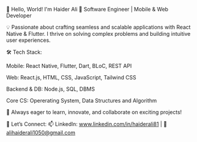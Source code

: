 👋 Hello, World! I'm Haider Ali
🚀 Software Engineer | Mobile & Web Developer

💡 Passionate about crafting seamless and scalable applications with React Native & Flutter. I thrive on solving complex problems and building intuitive user experiences.

🛠 Tech Stack:

Mobile: React Native, Flutter, Dart, BLoC, REST API

Web: React.js, HTML, CSS, JavaScript, Tailwind CSS

Backend & DB: Node.js, SQL, DBMS

Core CS: Opererating System, Data Structures and Algorithm

📌 Always eager to learn, innovate, and collaborate on exciting projects!

🔗 Let’s Connect:
📫 LinkedIn: www.linkedin.com/in/haiderali81 | 📧 alihaiderali1050@gmail.com

<!---
Haiderr-Ali/Haiderr-Ali is a ✨ special ✨ repository because its `README.md` (this file) appears on your GitHub profile.
You can click the Preview link to take a look at your changes.
--->
